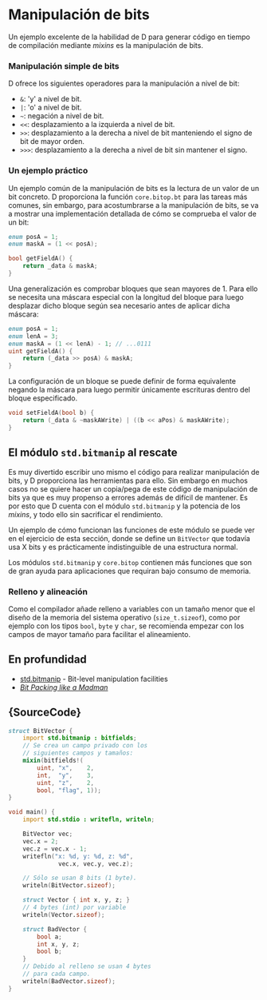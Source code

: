 # Manipulación de bits

Un ejemplo excelente de la habilidad de D para generar código en tiempo de
compilación mediante _mixins_ es la manipulación de bits.

### Manipulación simple de bits

D ofrece los siguientes operadores para la manipulación a nivel de bit:

- `&`: 'y' a nivel de bit.
- `|`: 'o' a nivel de bit.
- `~`: negación a nivel de bit.
- `<<`: desplazamiento a la izquierda a nivel de bit.
- `>>`: desplazamiento a la derecha a nivel de bit manteniendo el signo de bit de mayor orden.
- `>>>`: desplazamiento a la derecha a nivel de bit sin mantener el signo.

### Un ejemplo práctico

Un ejemplo común de la manipulación de bits es la lectura de un valor de un
bit concreto. D proporciona la función `core.bitop.bt` para las tareas más
comunes, sin embargo, para acostumbrarse a la manipulación de bits, se va
a mostrar una implementación detallada de cómo se comprueba el valor de un bit:

```d
enum posA = 1;
enum maskA = (1 << posA);

bool getFieldA() {
    return _data & maskA;
}
```

Una generalización es comprobar bloques que sean mayores de 1. Para ello se
necesita una máscara especial con la longitud del bloque para luego
desplazar dicho bloque según sea necesario antes de aplicar dicha máscara:

```d
enum posA = 1;
enum lenA = 3;
enum maskA = (1 << lenA) - 1; // ...0111
uint getFieldA() {
    return (_data >> posA) & maskA;
}
```

La configuración de un bloque se puede definir de forma equivalente negando
la máscara para luego permitir únicamente escrituras dentro del bloque
especificado.

```d
void setFieldA(bool b) {
    return (_data & ~maskAWrite) | ((b << aPos) & maskAWrite);
}
```

## El módulo `std.bitmanip` al rescate

Es muy divertido escribir uno mismo el código para realizar manipulación de
bits, y D proporciona las herramientas para ello. Sin embargo en muchos casos 
no se quiere hacer un copia/pega de este código de manipulación de bits ya que
es muy propenso a errores además de difícil de mantener. Es por esto que D
cuenta con el módulo `std.bitmanip` y la potencia de los _mixins_, y todo ello
sin sacrificar el rendimiento.

Un ejemplo de cómo funcionan las funciones de este módulo se puede ver en el
ejercicio de esta sección, donde se define un `BitVector` que todavía usa X
bits y es prácticamente indistinguible de una estructura normal.

Los módulos `std.bitmanip` y `core.bitop` contienen más funciones que son de
gran ayuda para aplicaciones que requiran bajo consumo de memoria.

### Relleno y alineación

Como el compilador añade relleno a variables con un tamaño menor que el diseño
de la memoria del sistema operativo (`size_t.sizeof`), como por ejemplo con los
tipos `bool`, `byte` y `char`, se recomienda empezar con los campos de mayor
tamaño para facilitar el alineamiento.

## En profundidad

- [std.bitmanip](http://dlang.org/phobos/std_bitmanip.html) - Bit-level manipulation facilities
- [_Bit Packing like a Madman_](http://dconf.org/2016/talks/sechet.html)

## {SourceCode}

```d
struct BitVector {
    import std.bitmanip : bitfields;
    // Se crea un campo privado con los
    // siguientes campos y tamaños:
    mixin(bitfields!(
        uint, "x",    2,
        int,  "y",    3,
        uint, "z",    2,
        bool, "flag", 1));
}

void main() {
    import std.stdio : writefln, writeln;

    BitVector vec;
    vec.x = 2;
    vec.z = vec.x - 1;
    writefln("x: %d, y: %d, z: %d",
              vec.x, vec.y, vec.z);

    // Sólo se usan 8 bits (1 byte).
    writeln(BitVector.sizeof);

    struct Vector { int x, y, z; }
    // 4 bytes (int) por variable
    writeln(Vector.sizeof);

    struct BadVector {
        bool a;
        int x, y, z;
        bool b;
    }
    // Debido al relleno se usan 4 bytes
    // para cada campo.
    writeln(BadVector.sizeof);
}
```
